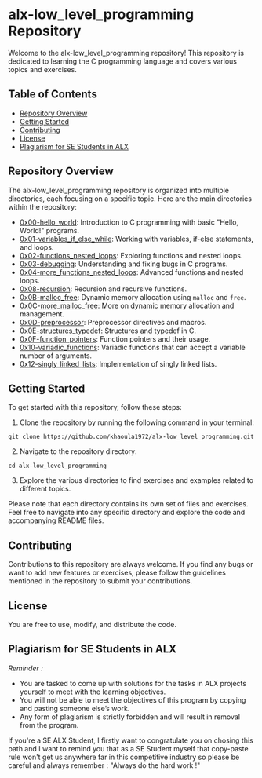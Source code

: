 # alx-low_level_programming Repository

Welcome to the alx-low_level_programming repository! This repository is dedicated to learning the C programming language and covers various topics and exercises.

## Table of Contents

- [Repository Overview](#repository-overview)
- [Getting Started](#getting-started)
- [Contributing](#contributing)
- [License](#license)
- [Plagiarism for SE Students in ALX](#plagiarism-for-se-students-in-alx)

## Repository Overview

The alx-low_level_programming repository is organized into multiple directories, each focusing on a specific topic. Here are the main directories within the repository:

- [0x00-hello_world](./0x00-hello_world): Introduction to C programming with basic "Hello, World!" programs.
- [0x01-variables_if_else_while](./0x01-variables_if_else_while): Working with variables, if-else statements, and loops.
- [0x02-functions_nested_loops](./0x02-functions_nested_loops): Exploring functions and nested loops.
- [0x03-debugging](./0x03-debugging): Understanding and fixing bugs in C programs.
- [0x04-more_functions_nested_loops](./0x04-more_functions_nested_loops): Advanced functions and nested loops.
- [0x08-recursion](./0x08-recursion): Recursion and recursive functions.
- [0x0B-malloc_free](./0x0B-malloc_free): Dynamic memory allocation using `malloc` and `free`.
- [0x0C-more_malloc_free](./0x0C-more_malloc_free): More on dynamic memory allocation and management.
- [0x0D-preprocessor](./0x0D-preprocessor): Preprocessor directives and macros.
- [0x0E-structures_typedef](./0x0E-structures_typedef): Structures and typedef in C.
- [0x0F-function_pointers](./0x0F-function_pointers): Function pointers and their usage.
- [0x10-variadic_functions](./0x10-variadic_functions): Variadic functions that can accept a variable number of arguments.
- [0x12-singly_linked_lists](./0x12-singly_linked_lists): Implementation of singly linked lists.

## Getting Started

To get started with this repository, follow these steps:

1. Clone the repository by running the following command in your terminal:
```
git clone https://github.com/khaoula1972/alx-low_level_programming.git
```
2. Navigate to the repository directory:
```
cd alx-low_level_programming
```

3. Explore the various directories to find exercises and examples related to different topics.

Please note that each directory contains its own set of files and exercises. Feel free to navigate into any specific directory and explore the code and accompanying README files.

## Contributing

Contributions to this repository are always welcome. If you find any bugs or want to add new features or exercises, please follow the guidelines mentioned in the repository to submit your contributions.

## License

You are free to use, modify, and distribute the code.

## Plagiarism for SE Students in ALX

_Reminder :_ 
- You are tasked to come up with solutions for the tasks in ALX projects yourself to meet with the learning objectives.
- You will not be able to meet the objectives of this program by copying and pasting someone else’s work.
- Any form of plagiarism is strictly forbidden and will result in removal from the program.

If you're a SE ALX Student, I firstly want to congratulate you on chosing this path and I want to remind you that as a SE Student myself that copy-paste rule won't get us anywhere far in this competitive industry so please be careful and always remember : "Always do the hard work !"
